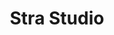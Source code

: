 ---
title: Stra Studio
year: 2021-10-01
img: '@assets/projects/strastudio.webp'
url: https://stra.studio
---